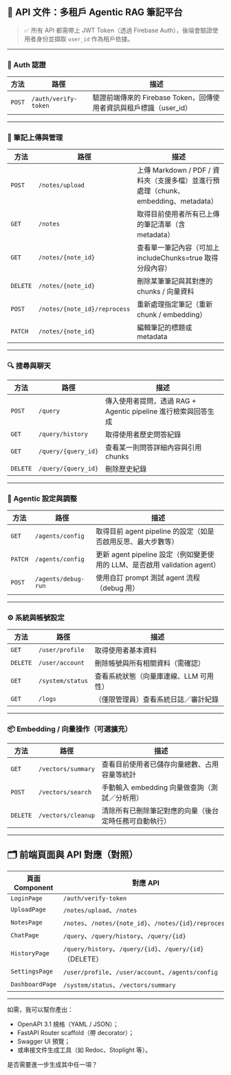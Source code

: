 ## 📘 API 文件：多租戶 Agentic RAG 筆記平台

> ✅ 所有 API 都需帶上 JWT Token（透過 Firebase Auth），後端會驗證使用者身份並擷取 `user_id` 作為租戶依據。

---

### 🔐 Auth 認證

| 方法     | 路徑                   | 描述                                            |
| ------ | -------------------- | --------------------------------------------- |
| `POST` | `/auth/verify-token` | 驗證前端傳來的 Firebase Token，回傳使用者資訊與租戶標識（user\_id） |

---

### 📂 筆記上傳與管理

| 方法       | 路徑                           | 描述                                                            |
| -------- | ---------------------------- | ------------------------------------------------------------- |
| `POST`   | `/notes/upload`              | 上傳 Markdown / PDF / 資料夾（支援多檔）並進行預處理（chunk、embedding、metadata） |
| `GET`    | `/notes`                     | 取得目前使用者所有已上傳的筆記清單（含 metadata）                                 |
| `GET`    | `/notes/{note_id}`           | 查看單一筆記內容（可加上 includeChunks=true 取得分段內容）                       |
| `DELETE` | `/notes/{note_id}`           | 刪除某筆筆記與其對應的 chunks / 向量資料                                     |
| `POST`   | `/notes/{note_id}/reprocess` | 重新處理指定筆記（重新 chunk / embedding）                                |
| `PATCH`  | `/notes/{note_id}`           | 編輯筆記的標題或 metadata                                             |

---

### 🔍 搜尋與聊天

| 方法       | 路徑                  | 描述                                          |
| -------- | ------------------- | ------------------------------------------- |
| `POST`   | `/query`            | 傳入使用者提問，透過 RAG + Agentic pipeline 進行檢索與回答生成 |
| `GET`    | `/query/history`    | 取得使用者歷史問答紀錄                                 |
| `GET`    | `/query/{query_id}` | 查看某一則問答詳細內容與引用 chunks                       |
| `DELETE` | `/query/{query_id}` | 刪除歷史紀錄                                      |

---

### 🧠 Agentic 設定與調整

| 方法      | 路徑                  | 描述                                                      |
| ------- | ------------------- | ------------------------------------------------------- |
| `GET`   | `/agents/config`    | 取得目前 agent pipeline 的設定（如是否啟用反思、最大步數等）                  |
| `PATCH` | `/agents/config`    | 更新 agent pipeline 設定（例如變更使用的 LLM、是否啟用 validation agent） |
| `POST`  | `/agents/debug-run` | 使用自訂 prompt 測試 agent 流程（debug 用）                        |

---

### ⚙️ 系統與帳號設定

| 方法       | 路徑               | 描述                    |
| -------- | ---------------- | --------------------- |
| `GET`    | `/user/profile`  | 取得使用者基本資料             |
| `DELETE` | `/user/account`  | 刪除帳號與所有相關資料（需確認）      |
| `GET`    | `/system/status` | 查看系統狀態（向量庫連線、LLM 可用性） |
| `GET`    | `/logs`          | （僅限管理員）查看系統日誌／審計紀錄    |

---

### 📦 Embedding / 向量操作（可選擴充）

| 方法       | 路徑                 | 描述                           |
| -------- | ------------------ | ---------------------------- |
| `GET`    | `/vectors/summary` | 查看目前使用者已儲存向量總數、占用容量等統計       |
| `POST`   | `/vectors/search`  | 手動輸入 embedding 向量做查詢（測試／分析用） |
| `DELETE` | `/vectors/cleanup` | 清除所有已刪除筆記對應的向量（後台定時任務可自動執行）  |

---

## 🗂 前端頁面與 API 對應（對照）

| 頁面 Component    | 對應 API                                               |
| --------------- | ---------------------------------------------------- |
| `LoginPage`     | `/auth/verify-token`                                 |
| `UploadPage`    | `/notes/upload`、`/notes`                             |
| `NotesPage`     | `/notes`、`/notes/{note_id}`、`/notes/{id}/reprocess`  |
| `ChatPage`      | `/query`、`/query/history`、`/query/{id}`              |
| `HistoryPage`   | `/query/history`、`/query/{id}`、`/query/{id}`（DELETE） |
| `SettingsPage`  | `/user/profile`、`/user/account`、`/agents/config`     |
| `DashboardPage` | `/system/status`、`/vectors/summary`                  |

---

如需，我可以幫你產出：

* OpenAPI 3.1 規格（YAML / JSON）；
* FastAPI Router scaffold（帶 decorator）；
* Swagger UI 預覽；
* 或串接文件生成工具（如 Redoc、Stoplight 等）。

是否需要進一步生成其中任一項？
